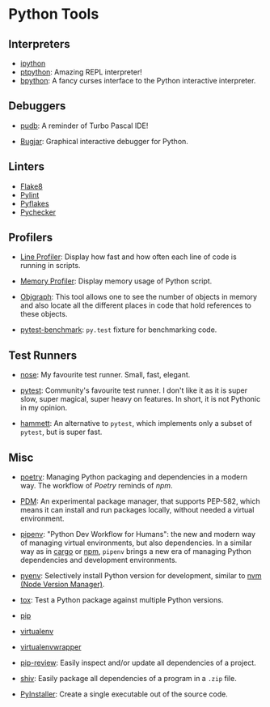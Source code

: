 Python Tools
============

Interpreters
------------

 - [ipython][ipython]
 - [ptpython][ptpython]:  Amazing REPL interpreter!
 - [bpython][bpython]:
   A fancy curses interface to the Python interactive interpreter.

Debuggers
---------

 - [pudb](https://github.com/inducer/pudb):
   A reminder of Turbo Pascal IDE!

 - [Bugjar](http://pybee.org/bugjar/):
   Graphical interactive debugger for Python.


Linters
-------

 - [Flake8](http://flake8.pycqa.org/)
 - [Pylint](http://www.pylint.org/)
 - [Pyflakes](https://pypi.python.org/pypi/pyflakes)
 - [Pychecker](http://pychecker.sourceforge.net/)


Profilers
---------

 - [Line Profiler](http://packages.python.org/line_profiler/):
   Display how fast and how often each line of code is running in scripts.

 - [Memory Profiler](https://github.com/fabianp/memory_profiler):
   Display memory usage of Python script.

 - [Objgraph](http://mg.pov.lt/objgraph/): This tool allows one to see the
   number of objects in memory and also locate all the different places in
   code that hold references to these objects.

 - [pytest-benchmark](https://github.com/ionelmc/pytest-benchmark):
   `py.test` fixture for benchmarking code.


Test Runners
------------

 - [nose](https://nose.readthedocs.io/):
   My favourite test runner.  Small, fast, elegant.

 - [pytest](https://docs.pytest.org/):
   Community's favourite test runner.
   I don't like it as it is super slow, super magical, super heavy on features.
   In short, it is not Pythonic in my opinion.

 - [hammett](https://github.com/boxed/hammett/):
   An alternative to `pytest`, which implements only a subset of `pytest`,
   but is super fast.


Misc
----

 - [poetry](https://python-poetry.org/):
   Managing Python packaging and dependencies in a modern way.
   The workflow of _Poetry_ reminds of _npm_.

 - [PDM](https://pdm.fming.dev/):
   An experimental package manager, that supports PEP-582, which means it can
   install and run packages locally, without needed a virtual environment.

 - [pipenv](https://docs.pipenv.org/):
   "Python Dev Workflow for Humans":  the new and modern way of managing
   virtual environments, but also dependencies.  In a similar way as in
   [cargo](https://doc.rust-lang.org/stable/cargo/) or
   [npm](https://www.npmjs.com/), `pipenv` brings a new era of managing Python
   dependencies and development environments.

 - [pyenv](https://github.com/yyuu/pyenv):
   Selectively install Python version for development, similar to
   [nvm (Node Version Manager)](https://github.com/creationix/nvm).

 - [tox](https://testrun.org/tox/):
   Test a Python package against multiple Python versions.

 - [pip](https://pip.pypa.io/)
 - [virtualenv](https://virtualenv.pypa.io/)
 - [virtualenvwrapper](https://virtualenvwrapper.readthedocs.io/)

 - [pip-review](https://pypi.org/project/pip-review/):
   Easily inspect and/or update all dependencies of a project.

 - [shiv](https://github.com/linkedin/shiv):
   Easily package all dependencies of a program in a `.zip` file.

 - [PyInstaller](https://pyinstaller.readthedocs.io/):
   Create a single executable out of the source code.


[ipython]:	https://ipython.org/
[ptpython]:	https://github.com/jonathanslenders/ptpython
[bpython]:	http://www.bpython-interpreter.org/
